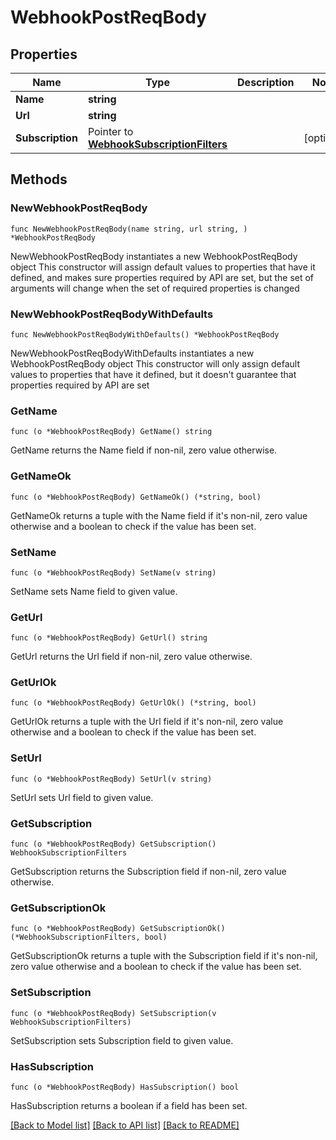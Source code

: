 # WebhookPostReqBody

## Properties

Name | Type | Description | Notes
------------ | ------------- | ------------- | -------------
**Name** | **string** |  | 
**Url** | **string** |  | 
**Subscription** | Pointer to [**WebhookSubscriptionFilters**](WebhookSubscriptionFilters.md) |  | [optional] 

## Methods

### NewWebhookPostReqBody

`func NewWebhookPostReqBody(name string, url string, ) *WebhookPostReqBody`

NewWebhookPostReqBody instantiates a new WebhookPostReqBody object
This constructor will assign default values to properties that have it defined,
and makes sure properties required by API are set, but the set of arguments
will change when the set of required properties is changed

### NewWebhookPostReqBodyWithDefaults

`func NewWebhookPostReqBodyWithDefaults() *WebhookPostReqBody`

NewWebhookPostReqBodyWithDefaults instantiates a new WebhookPostReqBody object
This constructor will only assign default values to properties that have it defined,
but it doesn't guarantee that properties required by API are set

### GetName

`func (o *WebhookPostReqBody) GetName() string`

GetName returns the Name field if non-nil, zero value otherwise.

### GetNameOk

`func (o *WebhookPostReqBody) GetNameOk() (*string, bool)`

GetNameOk returns a tuple with the Name field if it's non-nil, zero value otherwise
and a boolean to check if the value has been set.

### SetName

`func (o *WebhookPostReqBody) SetName(v string)`

SetName sets Name field to given value.


### GetUrl

`func (o *WebhookPostReqBody) GetUrl() string`

GetUrl returns the Url field if non-nil, zero value otherwise.

### GetUrlOk

`func (o *WebhookPostReqBody) GetUrlOk() (*string, bool)`

GetUrlOk returns a tuple with the Url field if it's non-nil, zero value otherwise
and a boolean to check if the value has been set.

### SetUrl

`func (o *WebhookPostReqBody) SetUrl(v string)`

SetUrl sets Url field to given value.


### GetSubscription

`func (o *WebhookPostReqBody) GetSubscription() WebhookSubscriptionFilters`

GetSubscription returns the Subscription field if non-nil, zero value otherwise.

### GetSubscriptionOk

`func (o *WebhookPostReqBody) GetSubscriptionOk() (*WebhookSubscriptionFilters, bool)`

GetSubscriptionOk returns a tuple with the Subscription field if it's non-nil, zero value otherwise
and a boolean to check if the value has been set.

### SetSubscription

`func (o *WebhookPostReqBody) SetSubscription(v WebhookSubscriptionFilters)`

SetSubscription sets Subscription field to given value.

### HasSubscription

`func (o *WebhookPostReqBody) HasSubscription() bool`

HasSubscription returns a boolean if a field has been set.


[[Back to Model list]](../README.md#documentation-for-models) [[Back to API list]](../README.md#documentation-for-api-endpoints) [[Back to README]](../README.md)


